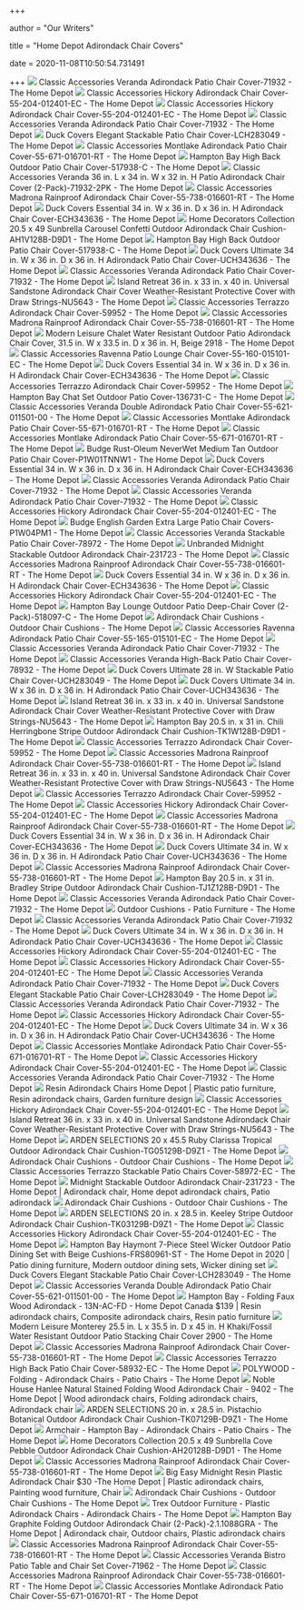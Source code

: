 +++
        
author = "Our Writers"
        
title = "Home Depot Adirondack Chair Covers"
        
date = 2020-11-08T10:50:54.731491
        
+++
[ ![](https://images.homedepot-static.com/productImages/702a1559-882d-4c9a-9775-d50d9b9e82d5/svn/classic-accessories-patio-chair-covers-71932-64_1000.jpg)](https://images.homedepot-static.com/productImages/702a1559-882d-4c9a-9775-d50d9b9e82d5/svn/classic-accessories-patio-chair-covers-71932-64_1000.jpg) Classic Accessories Veranda Adirondack Patio Chair Cover-71932 - The Home  Depot
[ ![](https://images.homedepot-static.com/productImages/4bceeeee-6c22-404f-84a1-3b2e5e57bc71/svn/classic-accessories-patio-chair-covers-55-204-012401-ec-e1_600.jpg)](https://images.homedepot-static.com/productImages/4bceeeee-6c22-404f-84a1-3b2e5e57bc71/svn/classic-accessories-patio-chair-covers-55-204-012401-ec-e1_600.jpg) Classic Accessories Hickory Adirondack Chair Cover-55-204-012401-EC - The Home  Depot
[ ![](https://images.homedepot-static.com/productImages/a901fe3d-f99b-4b3e-9245-3ac9a9ba6259/svn/classic-accessories-patio-chair-covers-55-204-012401-ec-64_600.jpg)](https://images.homedepot-static.com/productImages/a901fe3d-f99b-4b3e-9245-3ac9a9ba6259/svn/classic-accessories-patio-chair-covers-55-204-012401-ec-64_600.jpg) Classic Accessories Hickory Adirondack Chair Cover-55-204-012401-EC - The Home  Depot
[ ![](https://images.homedepot-static.com/productImages/cae5925b-6707-4fff-a80c-83cf6cf57876/svn/classic-accessories-patio-chair-covers-71932-e1_600.jpg)](https://images.homedepot-static.com/productImages/cae5925b-6707-4fff-a80c-83cf6cf57876/svn/classic-accessories-patio-chair-covers-71932-e1_600.jpg) Classic Accessories Veranda Adirondack Patio Chair Cover-71932 - The Home  Depot
[ ![](https://images.homedepot-static.com/productImages/87720134-c225-40e7-868f-30150695d057/svn/duck-covers-patio-chair-covers-lch283049-64_1000.jpg)](https://images.homedepot-static.com/productImages/87720134-c225-40e7-868f-30150695d057/svn/duck-covers-patio-chair-covers-lch283049-64_1000.jpg) Duck Covers Elegant Stackable Patio Chair Cover-LCH283049 - The Home Depot
[ ![](https://images.homedepot-static.com/productImages/4f13b222-6c35-415f-96f6-47354522db73/svn/classic-accessories-patio-chair-covers-55-671-016701-rt-64_1000.jpg)](https://images.homedepot-static.com/productImages/4f13b222-6c35-415f-96f6-47354522db73/svn/classic-accessories-patio-chair-covers-55-671-016701-rt-64_1000.jpg) Classic Accessories Montlake Adirondack Patio Chair Cover-55-671-016701-RT  - The Home Depot
[ ![](https://images.homedepot-static.com/productImages/a833ef21-eeb7-4b4e-87ed-7f1c699654b7/svn/hampton-bay-patio-chair-covers-517938-c-e1_600.jpg)](https://images.homedepot-static.com/productImages/a833ef21-eeb7-4b4e-87ed-7f1c699654b7/svn/hampton-bay-patio-chair-covers-517938-c-e1_600.jpg) Hampton Bay High Back Outdoor Patio Chair Cover-517938-C - The Home Depot
[ ![](https://images.homedepot-static.com/productImages/61f8b654-5b15-490e-9311-b7210dcd9e23/svn/classic-accessories-patio-chair-covers-71932-2pk-64_1000.jpg)](https://images.homedepot-static.com/productImages/61f8b654-5b15-490e-9311-b7210dcd9e23/svn/classic-accessories-patio-chair-covers-71932-2pk-64_1000.jpg) Classic Accessories Veranda 36 in. L x 34 in. W x 32 in. H Patio Adirondack  Chair Cover (2-Pack)-71932-2PK - The Home Depot
[ ![](https://images.homedepot-static.com/productImages/9a336ff0-10a5-4622-a0f6-74ac4e35b444/svn/classic-accessories-patio-chair-covers-55-738-016601-rt-64_600.jpg)](https://images.homedepot-static.com/productImages/9a336ff0-10a5-4622-a0f6-74ac4e35b444/svn/classic-accessories-patio-chair-covers-55-738-016601-rt-64_600.jpg) Classic Accessories Madrona Rainproof Adirondack Chair Cover-55-738-016601-RT  - The Home Depot
[ ![](https://images.homedepot-static.com/productImages/8bd0410c-8b56-45cd-be5d-26145d29c2f0/svn/duck-covers-patio-chair-covers-ech343636-64_1000.jpg)](https://images.homedepot-static.com/productImages/8bd0410c-8b56-45cd-be5d-26145d29c2f0/svn/duck-covers-patio-chair-covers-ech343636-64_1000.jpg) Duck Covers Essential 34 in. W x 36 in. D x 36 in. H Adirondack Chair Cover-ECH343636  - The Home Depot
[ ![](https://images.homedepot-static.com/productImages/eaa6a968-63b2-4817-8da6-15845a9e0500/svn/home-decorators-collection-adirondack-chair-cushions-ah1v128b-d9d1-64_600.jpg)](https://images.homedepot-static.com/productImages/eaa6a968-63b2-4817-8da6-15845a9e0500/svn/home-decorators-collection-adirondack-chair-cushions-ah1v128b-d9d1-64_600.jpg) Home Decorators Collection 20.5 x 49 Sunbrella Carousel Confetti Outdoor  Adirondack Chair Cushion-AH1V128B-D9D1 - The Home Depot
[ ![](https://images.homedepot-static.com/productImages/6ed05cb1-040f-43cb-ab7a-4752dce99f3e/svn/hampton-bay-patio-chair-covers-517938-c-64_1000.jpg)](https://images.homedepot-static.com/productImages/6ed05cb1-040f-43cb-ab7a-4752dce99f3e/svn/hampton-bay-patio-chair-covers-517938-c-64_1000.jpg) Hampton Bay High Back Outdoor Patio Chair Cover-517938-C - The Home Depot
[ ![](https://images.homedepot-static.com/productImages/b485c997-3604-4f6c-8ddb-3b5b87b9a71a/svn/duck-covers-patio-chair-covers-uch343636-64_600.jpg)](https://images.homedepot-static.com/productImages/b485c997-3604-4f6c-8ddb-3b5b87b9a71a/svn/duck-covers-patio-chair-covers-uch343636-64_600.jpg) Duck Covers Ultimate 34 in. W x 36 in. D x 36 in. H Adirondack Patio Chair  Cover-UCH343636 - The Home Depot
[ ![](https://images.homedepot-static.com/productImages/9c745d1f-0722-42ac-a8ab-a4a7653a30dc/svn/classic-accessories-patio-chair-covers-71932-c3_600.jpg)](https://images.homedepot-static.com/productImages/9c745d1f-0722-42ac-a8ab-a4a7653a30dc/svn/classic-accessories-patio-chair-covers-71932-c3_600.jpg) Classic Accessories Veranda Adirondack Patio Chair Cover-71932 - The Home  Depot
[ ![](https://images.homedepot-static.com/productImages/13a1dfd9-4000-452e-88bc-9e78872dc584/svn/island-retreat-patio-chair-covers-nu5643-64_600.jpg)](https://images.homedepot-static.com/productImages/13a1dfd9-4000-452e-88bc-9e78872dc584/svn/island-retreat-patio-chair-covers-nu5643-64_600.jpg) Island Retreat 36 in. x 33 in. x 40 in. Universal Sandstone Adirondack  Chair Cover Weather-Resistant Protective Cover with Draw Strings-NU5643 -  The Home Depot
[ ![](https://images.homedepot-static.com/productImages/f9ab876d-a115-46f7-81b9-3e02f7b5ff19/svn/classic-accessories-patio-chair-covers-59952-64_600.jpg)](https://images.homedepot-static.com/productImages/f9ab876d-a115-46f7-81b9-3e02f7b5ff19/svn/classic-accessories-patio-chair-covers-59952-64_600.jpg) Classic Accessories Terrazzo Adirondack Chair Cover-59952 - The Home Depot
[ ![](https://images.homedepot-static.com/productImages/9b1b5225-e715-4e4d-9e16-bace3fe7593e/svn/classic-accessories-patio-chair-covers-55-738-016601-rt-a0_600.jpg)](https://images.homedepot-static.com/productImages/9b1b5225-e715-4e4d-9e16-bace3fe7593e/svn/classic-accessories-patio-chair-covers-55-738-016601-rt-a0_600.jpg) Classic Accessories Madrona Rainproof Adirondack Chair Cover-55-738-016601-RT  - The Home Depot
[ ![](https://images.homedepot-static.com/productImages/f227a68c-ccf9-4c7c-bb77-781c34de4c27/svn/modern-leisure-patio-chair-covers-2918-64_600.jpg)](https://images.homedepot-static.com/productImages/f227a68c-ccf9-4c7c-bb77-781c34de4c27/svn/modern-leisure-patio-chair-covers-2918-64_600.jpg) Modern Leisure Chalet Water Resistant Outdoor Patio Adirondack Chair Cover,  31.5 in. W x 33.5 in. D x 36 in. H, Beige 2918 - The Home Depot
[ ![](https://images.homedepot-static.com/productImages/0f8cfd16-b3fb-42e4-a37d-1e1195a24420/svn/classic-accessories-patio-chair-covers-55-160-015101-ec-64_1000.jpg)](https://images.homedepot-static.com/productImages/0f8cfd16-b3fb-42e4-a37d-1e1195a24420/svn/classic-accessories-patio-chair-covers-55-160-015101-ec-64_1000.jpg) Classic Accessories Ravenna Patio Lounge Chair Cover-55-160-015101-EC - The Home  Depot
[ ![](https://images.homedepot-static.com/productImages/920fa4e8-0086-4ad5-99aa-d5b86b3928c4/svn/duck-covers-patio-chair-covers-ech343636-e1_600.jpg)](https://images.homedepot-static.com/productImages/920fa4e8-0086-4ad5-99aa-d5b86b3928c4/svn/duck-covers-patio-chair-covers-ech343636-e1_600.jpg) Duck Covers Essential 34 in. W x 36 in. D x 36 in. H Adirondack Chair Cover-ECH343636  - The Home Depot
[ ![](https://images.homedepot-static.com/productImages/4d48824f-c670-4990-9d8a-399c775da9cf/svn/classic-accessories-patio-chair-covers-59952-4f_600.jpg)](https://images.homedepot-static.com/productImages/4d48824f-c670-4990-9d8a-399c775da9cf/svn/classic-accessories-patio-chair-covers-59952-4f_600.jpg) Classic Accessories Terrazzo Adirondack Chair Cover-59952 - The Home Depot
[ ![](https://images.homedepot-static.com/productImages/ff0d73eb-91aa-4b11-ac87-48c22e40d4be/svn/hampton-bay-patio-chair-covers-136731-c-64_1000.jpg)](https://images.homedepot-static.com/productImages/ff0d73eb-91aa-4b11-ac87-48c22e40d4be/svn/hampton-bay-patio-chair-covers-136731-c-64_1000.jpg) Hampton Bay Chat Set Outdoor Patio Cover-136731-C - The Home Depot
[ ![](https://images.homedepot-static.com/productImages/258f01f2-cbd2-4bee-b1ee-af669c1e59cd/svn/classic-accessories-patio-chair-covers-55-621-011501-00-fa_600.jpg)](https://images.homedepot-static.com/productImages/258f01f2-cbd2-4bee-b1ee-af669c1e59cd/svn/classic-accessories-patio-chair-covers-55-621-011501-00-fa_600.jpg) Classic Accessories Veranda Double Adirondack Patio Chair Cover-55-621-011501-00  - The Home Depot
[ ![](https://images.homedepot-static.com/productImages/9d782ecb-3e08-4976-aea6-80cf51e7e2a7/svn/classic-accessories-patio-chair-covers-55-671-016701-rt-e1_600.jpg)](https://images.homedepot-static.com/productImages/9d782ecb-3e08-4976-aea6-80cf51e7e2a7/svn/classic-accessories-patio-chair-covers-55-671-016701-rt-e1_600.jpg) Classic Accessories Montlake Adirondack Patio Chair Cover-55-671-016701-RT  - The Home Depot
[ ![](https://images.homedepot-static.com/productImages/47cb9167-19f8-4def-8e8f-7aed5df4c8bf/svn/classic-accessories-patio-chair-covers-55-671-016701-rt-1d_600.jpg)](https://images.homedepot-static.com/productImages/47cb9167-19f8-4def-8e8f-7aed5df4c8bf/svn/classic-accessories-patio-chair-covers-55-671-016701-rt-1d_600.jpg) Classic Accessories Montlake Adirondack Patio Chair Cover-55-671-016701-RT  - The Home Depot
[ ![](https://images.homedepot-static.com/productImages/b3c83c92-4b06-4e0b-80c4-4f69acdb5778/svn/budge-patio-chair-covers-p1w01tnnw1-64_600.jpg)](https://images.homedepot-static.com/productImages/b3c83c92-4b06-4e0b-80c4-4f69acdb5778/svn/budge-patio-chair-covers-p1w01tnnw1-64_600.jpg) Budge Rust-Oleum NeverWet Medium Tan Outdoor Patio Chair Cover-P1W01TNNW1 -  The Home Depot
[ ![](https://images.homedepot-static.com/productImages/26bfde77-e6f8-4766-b807-0e7563035055/svn/duck-covers-patio-chair-covers-ech343636-c3_600.jpg)](https://images.homedepot-static.com/productImages/26bfde77-e6f8-4766-b807-0e7563035055/svn/duck-covers-patio-chair-covers-ech343636-c3_600.jpg) Duck Covers Essential 34 in. W x 36 in. D x 36 in. H Adirondack Chair Cover-ECH343636  - The Home Depot
[ ![](https://images.homedepot-static.com/productImages/1e060556-9150-4412-aef9-8af2ced14ccb/svn/classic-accessories-patio-chair-covers-71932-d4_600.jpg)](https://images.homedepot-static.com/productImages/1e060556-9150-4412-aef9-8af2ced14ccb/svn/classic-accessories-patio-chair-covers-71932-d4_600.jpg) Classic Accessories Veranda Adirondack Patio Chair Cover-71932 - The Home  Depot
[ ![](https://images.homedepot-static.com/productImages/06a1ec55-835e-4cbb-89dc-193f1dfc571a/svn/classic-accessories-patio-chair-covers-71932-76_600.jpg)](https://images.homedepot-static.com/productImages/06a1ec55-835e-4cbb-89dc-193f1dfc571a/svn/classic-accessories-patio-chair-covers-71932-76_600.jpg) Classic Accessories Veranda Adirondack Patio Chair Cover-71932 - The Home  Depot
[ ![](https://images.homedepot-static.com/productImages/3699d52a-0682-4ea1-952d-4dc969e16bf2/svn/classic-accessories-patio-chair-covers-55-204-012401-ec-a0_600.jpg)](https://images.homedepot-static.com/productImages/3699d52a-0682-4ea1-952d-4dc969e16bf2/svn/classic-accessories-patio-chair-covers-55-204-012401-ec-a0_600.jpg) Classic Accessories Hickory Adirondack Chair Cover-55-204-012401-EC - The Home  Depot
[ ![](https://images.homedepot-static.com/productImages/6e339be8-98e2-44cc-b2f2-b39534c0c0f8/svn/budge-patio-chair-covers-p1w04pm1-64_1000.jpg)](https://images.homedepot-static.com/productImages/6e339be8-98e2-44cc-b2f2-b39534c0c0f8/svn/budge-patio-chair-covers-p1w04pm1-64_1000.jpg) Budge English Garden Extra Large Patio Chair Covers-P1W04PM1 - The Home  Depot
[ ![](https://images.homedepot-static.com/productImages/709b6ab7-3397-41d4-a3eb-7615aceeb8d7/svn/classic-accessories-patio-chair-covers-78972-64_600.jpg)](https://images.homedepot-static.com/productImages/709b6ab7-3397-41d4-a3eb-7615aceeb8d7/svn/classic-accessories-patio-chair-covers-78972-64_600.jpg) Classic Accessories Veranda Stackable Patio Chair Cover-78972 - The Home  Depot
[ ![](https://images.homedepot-static.com/productImages/9cdd77b2-ca85-4045-bbb3-814a9f0156e3/svn/plastic-adirondack-chairs-231723-64_1000.jpg)](https://images.homedepot-static.com/productImages/9cdd77b2-ca85-4045-bbb3-814a9f0156e3/svn/plastic-adirondack-chairs-231723-64_1000.jpg) Unbranded Midnight Stackable Outdoor Adirondack Chair-231723 - The Home  Depot
[ ![](https://images.homedepot-static.com/productImages/923af65a-aafe-4ad6-9176-753f9af9070a/svn/classic-accessories-patio-chair-covers-55-738-016601-rt-e1_600.jpg)](https://images.homedepot-static.com/productImages/923af65a-aafe-4ad6-9176-753f9af9070a/svn/classic-accessories-patio-chair-covers-55-738-016601-rt-e1_600.jpg) Classic Accessories Madrona Rainproof Adirondack Chair Cover-55-738-016601-RT  - The Home Depot
[ ![](https://images.homedepot-static.com/productImages/8006c150-a545-4b73-8eae-9fbed1486a0d/svn/duck-covers-patio-chair-covers-ech323736-64_600.jpg)](https://images.homedepot-static.com/productImages/8006c150-a545-4b73-8eae-9fbed1486a0d/svn/duck-covers-patio-chair-covers-ech323736-64_600.jpg) Duck Covers Essential 34 in. W x 36 in. D x 36 in. H Adirondack Chair Cover-ECH343636  - The Home Depot
[ ![](https://images.homedepot-static.com/productImages/467633b7-a987-4be2-a4e9-103f5b70d685/svn/classic-accessories-patio-chair-covers-55-204-012401-ec-40_600.jpg)](https://images.homedepot-static.com/productImages/467633b7-a987-4be2-a4e9-103f5b70d685/svn/classic-accessories-patio-chair-covers-55-204-012401-ec-40_600.jpg) Classic Accessories Hickory Adirondack Chair Cover-55-204-012401-EC - The Home  Depot
[ ![](https://images.homedepot-static.com/productImages/6b0fede3-1063-4f6e-a4e4-e22d1fff1862/svn/hampton-bay-patio-chair-covers-518097-c-64_1000.jpg)](https://images.homedepot-static.com/productImages/6b0fede3-1063-4f6e-a4e4-e22d1fff1862/svn/hampton-bay-patio-chair-covers-518097-c-64_1000.jpg) Hampton Bay Lounge Outdoor Patio Deep-Chair Cover (2-Pack)-518097-C - The Home  Depot
[ ![](https://images.homedepot-static.com/productImages/581d07c1-21d1-492d-baf6-ca47255dda72/svn/arden-selections-adirondack-chair-cushions-tg0d129b-d9z1-64_400.jpg)](https://images.homedepot-static.com/productImages/581d07c1-21d1-492d-baf6-ca47255dda72/svn/arden-selections-adirondack-chair-cushions-tg0d129b-d9z1-64_400.jpg) Adirondack Chair Cushions - Outdoor Chair Cushions - The Home Depot
[ ![](https://images.homedepot-static.com/productImages/425e0587-ba7d-45bf-8950-6bb05b2c7008/svn/classic-accessories-patio-chair-covers-55-165-015101-ec-a0_600.jpg)](https://images.homedepot-static.com/productImages/425e0587-ba7d-45bf-8950-6bb05b2c7008/svn/classic-accessories-patio-chair-covers-55-165-015101-ec-a0_600.jpg) Classic Accessories Ravenna Adirondack Patio Chair Cover-55-165-015101-EC -  The Home Depot
[ ![](https://images.homedepot-static.com/productImages/0dfb2f13-5693-488f-bd14-b53820ed4619/svn/classic-accessories-patio-chair-covers-71932-4f_600.jpg)](https://images.homedepot-static.com/productImages/0dfb2f13-5693-488f-bd14-b53820ed4619/svn/classic-accessories-patio-chair-covers-71932-4f_600.jpg) Classic Accessories Veranda Adirondack Patio Chair Cover-71932 - The Home  Depot
[ ![](https://images.homedepot-static.com/productImages/910b6ada-36e1-4a40-8005-3c05d003ec6c/svn/classic-accessories-patio-chair-covers-78932-e1_600.jpg)](https://images.homedepot-static.com/productImages/910b6ada-36e1-4a40-8005-3c05d003ec6c/svn/classic-accessories-patio-chair-covers-78932-e1_600.jpg) Classic Accessories Veranda High-Back Patio Chair Cover-78932 - The Home  Depot
[ ![](https://images.homedepot-static.com/productImages/5e8a32a3-10bf-4970-83a4-c3e7c0ebcaf8/svn/duck-covers-patio-chair-covers-uch283049-64_600.jpg)](https://images.homedepot-static.com/productImages/5e8a32a3-10bf-4970-83a4-c3e7c0ebcaf8/svn/duck-covers-patio-chair-covers-uch283049-64_600.jpg) Duck Covers Ultimate 28 in. W Stackable Patio Chair Cover-UCH283049 - The Home  Depot
[ ![](https://images.homedepot-static.com/productImages/02db9b38-aa55-4f2f-a418-961d9978cdcf/svn/duck-covers-patio-chair-covers-uch343636-40_600.jpg)](https://images.homedepot-static.com/productImages/02db9b38-aa55-4f2f-a418-961d9978cdcf/svn/duck-covers-patio-chair-covers-uch343636-40_600.jpg) Duck Covers Ultimate 34 in. W x 36 in. D x 36 in. H Adirondack Patio Chair  Cover-UCH343636 - The Home Depot
[ ![](https://images.homedepot-static.com/productImages/0a43a6ad-86bb-4570-8613-6053c03ce92e/svn/island-retreat-patio-chair-covers-nu5643-c3_600.jpg)](https://images.homedepot-static.com/productImages/0a43a6ad-86bb-4570-8613-6053c03ce92e/svn/island-retreat-patio-chair-covers-nu5643-c3_600.jpg) Island Retreat 36 in. x 33 in. x 40 in. Universal Sandstone Adirondack  Chair Cover Weather-Resistant Protective Cover with Draw Strings-NU5643 -  The Home Depot
[ ![](https://images.homedepot-static.com/productImages/d4686943-ba55-4671-9635-fbd9fe87daba/svn/hampton-bay-adirondack-chair-cushions-tk1w128b-d9d1-64_600.jpg)](https://images.homedepot-static.com/productImages/d4686943-ba55-4671-9635-fbd9fe87daba/svn/hampton-bay-adirondack-chair-cushions-tk1w128b-d9d1-64_600.jpg) Hampton Bay 20.5 in. x 31 in. Chili Herringbone Stripe Outdoor Adirondack  Chair Cushion-TK1W128B-D9D1 - The Home Depot
[ ![](https://images.homedepot-static.com/productImages/41949553-0bab-4971-8d2c-73d440295d04/svn/classic-accessories-patio-chair-covers-59952-31_600.jpg)](https://images.homedepot-static.com/productImages/41949553-0bab-4971-8d2c-73d440295d04/svn/classic-accessories-patio-chair-covers-59952-31_600.jpg) Classic Accessories Terrazzo Adirondack Chair Cover-59952 - The Home Depot
[ ![](https://images.homedepot-static.com/productImages/30f601bb-e96d-4b03-a15e-90d1aed15d76/svn/classic-accessories-patio-chair-covers-55-738-016601-rt-4f_600.jpg)](https://images.homedepot-static.com/productImages/30f601bb-e96d-4b03-a15e-90d1aed15d76/svn/classic-accessories-patio-chair-covers-55-738-016601-rt-4f_600.jpg) Classic Accessories Madrona Rainproof Adirondack Chair Cover-55-738-016601-RT  - The Home Depot
[ ![](https://images.homedepot-static.com/productImages/26339819-7c6f-4d22-808c-9508c76abd4b/svn/island-retreat-patio-chair-covers-nu5643-4f_600.jpg)](https://images.homedepot-static.com/productImages/26339819-7c6f-4d22-808c-9508c76abd4b/svn/island-retreat-patio-chair-covers-nu5643-4f_600.jpg) Island Retreat 36 in. x 33 in. x 40 in. Universal Sandstone Adirondack  Chair Cover Weather-Resistant Protective Cover with Draw Strings-NU5643 -  The Home Depot
[ ![](https://images.homedepot-static.com/productImages/4daa5eb1-2e8e-44b0-b1c3-af7d9f18840e/svn/classic-accessories-patio-chair-covers-59952-c3_600.jpg)](https://images.homedepot-static.com/productImages/4daa5eb1-2e8e-44b0-b1c3-af7d9f18840e/svn/classic-accessories-patio-chair-covers-59952-c3_600.jpg) Classic Accessories Terrazzo Adirondack Chair Cover-59952 - The Home Depot
[ ![](https://images.homedepot-static.com/productImages/83c19467-b4b1-47b4-9d93-729620ce67c3/svn/classic-accessories-patio-chair-covers-55-204-012401-ec-1d_600.jpg)](https://images.homedepot-static.com/productImages/83c19467-b4b1-47b4-9d93-729620ce67c3/svn/classic-accessories-patio-chair-covers-55-204-012401-ec-1d_600.jpg) Classic Accessories Hickory Adirondack Chair Cover-55-204-012401-EC - The Home  Depot
[ ![](https://images.homedepot-static.com/productImages/1a857706-7228-4b8a-adf9-763c08e317a0/svn/classic-accessories-patio-chair-covers-55-738-016601-rt-44_600.jpg)](https://images.homedepot-static.com/productImages/1a857706-7228-4b8a-adf9-763c08e317a0/svn/classic-accessories-patio-chair-covers-55-738-016601-rt-44_600.jpg) Classic Accessories Madrona Rainproof Adirondack Chair Cover-55-738-016601-RT  - The Home Depot
[ ![](https://images.homedepot-static.com/productImages/81eb4ae5-b13f-4e03-83d2-7b1973f5db04/svn/duck-covers-patio-chair-covers-ech343636-a0_600.jpg)](https://images.homedepot-static.com/productImages/81eb4ae5-b13f-4e03-83d2-7b1973f5db04/svn/duck-covers-patio-chair-covers-ech343636-a0_600.jpg) Duck Covers Essential 34 in. W x 36 in. D x 36 in. H Adirondack Chair Cover-ECH343636  - The Home Depot
[ ![](https://images.homedepot-static.com/productImages/44345f60-1dc5-46be-a6d2-f09548f36683/svn/duck-covers-patio-chair-covers-uch343636-e1_600.jpg)](https://images.homedepot-static.com/productImages/44345f60-1dc5-46be-a6d2-f09548f36683/svn/duck-covers-patio-chair-covers-uch343636-e1_600.jpg) Duck Covers Ultimate 34 in. W x 36 in. D x 36 in. H Adirondack Patio Chair  Cover-UCH343636 - The Home Depot
[ ![](https://images.homedepot-static.com/productImages/e9b0b822-cb7d-4d9f-823a-43cd48fda048/svn/classic-accessories-patio-chair-covers-55-738-016601-rt-40_600.jpg)](https://images.homedepot-static.com/productImages/e9b0b822-cb7d-4d9f-823a-43cd48fda048/svn/classic-accessories-patio-chair-covers-55-738-016601-rt-40_600.jpg) Classic Accessories Madrona Rainproof Adirondack Chair Cover-55-738-016601-RT  - The Home Depot
[ ![](https://images.homedepot-static.com/productImages/493731ec-44c7-49f9-ad82-dd44926c6227/svn/hampton-bay-adirondack-chair-cushions-tj1z128b-d9d1-64_600.jpg)](https://images.homedepot-static.com/productImages/493731ec-44c7-49f9-ad82-dd44926c6227/svn/hampton-bay-adirondack-chair-cushions-tj1z128b-d9d1-64_600.jpg) Hampton Bay 20.5 in. x 31 in. Bradley Stripe Outdoor Adirondack Chair  Cushion-TJ1Z128B-D9D1 - The Home Depot
[ ![](https://images.homedepot-static.com/productImages/16ab2587-d0bd-4c40-995d-81cc35829fc7/svn/classic-accessories-patio-chair-covers-71932-a0_600.jpg)](https://images.homedepot-static.com/productImages/16ab2587-d0bd-4c40-995d-81cc35829fc7/svn/classic-accessories-patio-chair-covers-71932-a0_600.jpg) Classic Accessories Veranda Adirondack Patio Chair Cover-71932 - The Home  Depot
[ ![](https://contentgrid.homedepot-static.com/hdus/en_US/DTCCOMNEW/fetch/FetchRules/PLP_Banner_PartialGroup/Outdoors/cushions-outdoor-bench-2019-e2.png)](https://contentgrid.homedepot-static.com/hdus/en_US/DTCCOMNEW/fetch/FetchRules/PLP_Banner_PartialGroup/Outdoors/cushions-outdoor-bench-2019-e2.png) Outdoor Cushions - Patio Furniture - The Home Depot
[ ![](https://images.homedepot-static.com/productImages/f634cc3b-b9b7-45f5-9f74-27c68bfee6d4/svn/classic-accessories-patio-chair-covers-71932-40_600.jpg)](https://images.homedepot-static.com/productImages/f634cc3b-b9b7-45f5-9f74-27c68bfee6d4/svn/classic-accessories-patio-chair-covers-71932-40_600.jpg) Classic Accessories Veranda Adirondack Patio Chair Cover-71932 - The Home  Depot
[ ![](https://images.homedepot-static.com/productImages/b509a41d-8ef7-4345-a7c1-522410f39679/svn/duck-covers-patio-chair-covers-uch343636-a0_600.jpg)](https://images.homedepot-static.com/productImages/b509a41d-8ef7-4345-a7c1-522410f39679/svn/duck-covers-patio-chair-covers-uch343636-a0_600.jpg) Duck Covers Ultimate 34 in. W x 36 in. D x 36 in. H Adirondack Patio Chair  Cover-UCH343636 - The Home Depot
[ ![](https://images.homedepot-static.com/productImages/c9840804-1286-42f7-be64-a2ef9f2d9aa1/svn/classic-accessories-patio-chair-covers-55-204-012401-ec-77_600.jpg)](https://images.homedepot-static.com/productImages/c9840804-1286-42f7-be64-a2ef9f2d9aa1/svn/classic-accessories-patio-chair-covers-55-204-012401-ec-77_600.jpg) Classic Accessories Hickory Adirondack Chair Cover-55-204-012401-EC - The Home  Depot
[ ![](https://images.homedepot-static.com/productImages/7c8a2eab-a16e-4649-9c3b-0b6722c93858/svn/classic-accessories-patio-chair-covers-55-204-012401-ec-66_600.jpg)](https://images.homedepot-static.com/productImages/7c8a2eab-a16e-4649-9c3b-0b6722c93858/svn/classic-accessories-patio-chair-covers-55-204-012401-ec-66_600.jpg) Classic Accessories Hickory Adirondack Chair Cover-55-204-012401-EC - The Home  Depot
[ ![](https://images.homedepot-static.com/productImages/edcdeafa-4496-4aef-940a-9ab169a19132/svn/classic-accessories-patio-chair-covers-71932-77_600.jpg)](https://images.homedepot-static.com/productImages/edcdeafa-4496-4aef-940a-9ab169a19132/svn/classic-accessories-patio-chair-covers-71932-77_600.jpg) Classic Accessories Veranda Adirondack Patio Chair Cover-71932 - The Home  Depot
[ ![](https://images.homedepot-static.com/productImages/41a0f51a-bf66-42bb-a3ba-295334975b8a/svn/duck-covers-patio-chair-covers-lch283049-c3_600.jpg)](https://images.homedepot-static.com/productImages/41a0f51a-bf66-42bb-a3ba-295334975b8a/svn/duck-covers-patio-chair-covers-lch283049-c3_600.jpg) Duck Covers Elegant Stackable Patio Chair Cover-LCH283049 - The Home Depot
[ ![](https://images.homedepot-static.com/productImages/4a0037a4-4007-47e6-9a80-ae32910ca9c5/svn/classic-accessories-patio-set-covers-55-466-021501-00-64_1000.jpg)](https://images.homedepot-static.com/productImages/4a0037a4-4007-47e6-9a80-ae32910ca9c5/svn/classic-accessories-patio-set-covers-55-466-021501-00-64_1000.jpg) Classic Accessories Veranda Adirondack Patio Chair Cover-71932 - The Home  Depot
[ ![](https://images.homedepot-static.com/productImages/f293991e-8092-494c-8787-9ef4e26cccba/svn/classic-accessories-patio-chair-covers-55-204-012401-ec-1f_600.jpg)](https://images.homedepot-static.com/productImages/f293991e-8092-494c-8787-9ef4e26cccba/svn/classic-accessories-patio-chair-covers-55-204-012401-ec-1f_600.jpg) Classic Accessories Hickory Adirondack Chair Cover-55-204-012401-EC - The Home  Depot
[ ![](https://images.homedepot-static.com/productImages/154aad90-b90a-442e-be9d-ad1af75c5631/svn/duck-covers-patio-chair-covers-uch343636-76_600.jpg)](https://images.homedepot-static.com/productImages/154aad90-b90a-442e-be9d-ad1af75c5631/svn/duck-covers-patio-chair-covers-uch343636-76_600.jpg) Duck Covers Ultimate 34 in. W x 36 in. D x 36 in. H Adirondack Patio Chair  Cover-UCH343636 - The Home Depot
[ ![](https://images.homedepot-static.com/productImages/4b8a008a-99a7-47f7-9b64-359108858e36/svn/classic-accessories-patio-chair-covers-55-671-016701-rt-a0_600.jpg)](https://images.homedepot-static.com/productImages/4b8a008a-99a7-47f7-9b64-359108858e36/svn/classic-accessories-patio-chair-covers-55-671-016701-rt-a0_600.jpg) Classic Accessories Montlake Adirondack Patio Chair Cover-55-671-016701-RT  - The Home Depot
[ ![](https://images.homedepot-static.com/productImages/88aef123-038d-43bb-83dc-ddd0f6b0912c/svn/classic-accessories-patio-chair-covers-55-204-012401-ec-4f_600.jpg)](https://images.homedepot-static.com/productImages/88aef123-038d-43bb-83dc-ddd0f6b0912c/svn/classic-accessories-patio-chair-covers-55-204-012401-ec-4f_600.jpg) Classic Accessories Hickory Adirondack Chair Cover-55-204-012401-EC - The Home  Depot
[ ![](https://images.homedepot-static.com/productImages/a14bdbeb-5743-4c60-afee-f42cbcd77eb3/svn/classic-accessories-patio-chair-covers-71932-1d_600.jpg)](https://images.homedepot-static.com/productImages/a14bdbeb-5743-4c60-afee-f42cbcd77eb3/svn/classic-accessories-patio-chair-covers-71932-1d_600.jpg) Classic Accessories Veranda Adirondack Patio Chair Cover-71932 - The Home  Depot
[ ![](https://i.pinimg.com/originals/ee/80/e7/ee80e774d7334270c2e18dc659142254.jpg)](https://i.pinimg.com/originals/ee/80/e7/ee80e774d7334270c2e18dc659142254.jpg) Resin Adirondack Chairs Home Depot | Plastic patio furniture, Resin adirondack  chairs, Garden furniture design
[ ![](https://images.homedepot-static.com/productImages/700f7988-1c1d-455a-a7d2-ac05a9f07048/svn/classic-accessories-patio-chair-covers-55-204-012401-ec-c3_600.jpg)](https://images.homedepot-static.com/productImages/700f7988-1c1d-455a-a7d2-ac05a9f07048/svn/classic-accessories-patio-chair-covers-55-204-012401-ec-c3_600.jpg) Classic Accessories Hickory Adirondack Chair Cover-55-204-012401-EC - The Home  Depot
[ ![](https://images.homedepot-static.com/productImages/e587a666-be0c-4b84-8ac7-2b0bec0f3bb7/svn/island-retreat-patio-chair-covers-nu5643-1f_600.jpg)](https://images.homedepot-static.com/productImages/e587a666-be0c-4b84-8ac7-2b0bec0f3bb7/svn/island-retreat-patio-chair-covers-nu5643-1f_600.jpg) Island Retreat 36 in. x 33 in. x 40 in. Universal Sandstone Adirondack  Chair Cover Weather-Resistant Protective Cover with Draw Strings-NU5643 -  The Home Depot
[ ![](https://images.homedepot-static.com/productImages/7f857de6-b43c-4c12-af13-a6ce16563b55/svn/arden-selections-adirondack-chair-cushions-tg05129b-d9z1-64_600.jpg)](https://images.homedepot-static.com/productImages/7f857de6-b43c-4c12-af13-a6ce16563b55/svn/arden-selections-adirondack-chair-cushions-tg05129b-d9z1-64_600.jpg) ARDEN SELECTIONS 20 x 45.5 Ruby Clarissa Tropical Outdoor Adirondack Chair  Cushion-TG05129B-D9Z1 - The Home Depot
[ ![](https://images.homedepot-static.com/productImages/4cb2f2ef-12f4-460e-8c71-51770f564378/svn/hampton-bay-adirondack-chair-cushions-cj07128b-d9d1-64_1000.jpg)](https://images.homedepot-static.com/productImages/4cb2f2ef-12f4-460e-8c71-51770f564378/svn/hampton-bay-adirondack-chair-cushions-cj07128b-d9d1-64_1000.jpg) Adirondack Chair Cushions - Outdoor Chair Cushions - The Home Depot
[ ![](https://images.homedepot-static.com/productImages/665a5a0a-dd02-4657-9e89-dd821875b95e/svn/classic-accessories-patio-chair-covers-58972-ec-64_1000.jpg)](https://images.homedepot-static.com/productImages/665a5a0a-dd02-4657-9e89-dd821875b95e/svn/classic-accessories-patio-chair-covers-58972-ec-64_1000.jpg) Classic Accessories Terrazzo Stackable Patio Chairs Cover-58972-EC - The Home  Depot
[ ![](https://i.pinimg.com/originals/9b/79/4e/9b794e929af9b32f3eb688f0ea71b2a9.jpg)](https://i.pinimg.com/originals/9b/79/4e/9b794e929af9b32f3eb688f0ea71b2a9.jpg) Midnight Stackable Outdoor Adirondack Chair-231723 - The Home Depot | Adirondack  chair, Home depot adirondack chairs, Patio adirondack
[ ![](https://images.homedepot-static.com/productImages/7512d3b1-cedc-4174-82e9-becbd90f317a/svn/arden-selections-adirondack-chair-cushions-tk08129b-d9z1-64_400.jpg)](https://images.homedepot-static.com/productImages/7512d3b1-cedc-4174-82e9-becbd90f317a/svn/arden-selections-adirondack-chair-cushions-tk08129b-d9z1-64_400.jpg) Adirondack Chair Cushions - Outdoor Chair Cushions - The Home Depot
[ ![](https://images.homedepot-static.com/productImages/95418632-dbf0-490b-93cd-53870e49c62c/svn/arden-selections-adirondack-chair-cushions-tk03129b-d9z1-64_600.jpg)](https://images.homedepot-static.com/productImages/95418632-dbf0-490b-93cd-53870e49c62c/svn/arden-selections-adirondack-chair-cushions-tk03129b-d9z1-64_600.jpg) ARDEN SELECTIONS 20 in. x 28.5 in. Keeley Stripe Outdoor Adirondack Chair  Cushion-TK03129B-D9Z1 - The Home Depot
[ ![](https://images.homedepot-static.com/productImages/d17eba73-e1fe-49e7-bf6c-6830c5548a48/svn/classic-accessories-patio-chair-covers-78932-2pk-64_600.jpg)](https://images.homedepot-static.com/productImages/d17eba73-e1fe-49e7-bf6c-6830c5548a48/svn/classic-accessories-patio-chair-covers-78932-2pk-64_600.jpg) Classic Accessories Hickory Adirondack Chair Cover-55-204-012401-EC - The Home  Depot
[ ![](https://i.pinimg.com/originals/26/e9/70/26e970c72b5245b01c1659a89dea3375.png)](https://i.pinimg.com/originals/26/e9/70/26e970c72b5245b01c1659a89dea3375.png) Hampton Bay Haymont 7-Piece Steel Wicker Outdoor Patio Dining Set with  Beige Cushions-FRS80961-ST - The Home Depot in 2020 | Patio dining furniture,  Modern outdoor dining sets, Wicker dining set
[ ![](https://images.homedepot-static.com/productImages/3178cf54-cefd-403e-8f04-262356e79f47/svn/duck-covers-patio-chair-covers-lch283049-40_600.jpg)](https://images.homedepot-static.com/productImages/3178cf54-cefd-403e-8f04-262356e79f47/svn/duck-covers-patio-chair-covers-lch283049-40_600.jpg) Duck Covers Elegant Stackable Patio Chair Cover-LCH283049 - The Home Depot
[ ![](https://images.homedepot-static.com/productImages/dbc1787b-7faf-4a6e-9b65-08e2c0e98a6b/svn/classic-accessories-patio-chair-covers-55-621-011501-00-a0_600.jpg)](https://images.homedepot-static.com/productImages/dbc1787b-7faf-4a6e-9b65-08e2c0e98a6b/svn/classic-accessories-patio-chair-covers-55-621-011501-00-a0_600.jpg) Classic Accessories Veranda Double Adirondack Patio Chair Cover-55-621-011501-00  - The Home Depot
[ ![](https://i.pinimg.com/originals/19/12/26/1912267e428f17be1e41e39c6f99b734.jpg)](https://i.pinimg.com/originals/19/12/26/1912267e428f17be1e41e39c6f99b734.jpg) Hampton Bay - Folding Faux Wood Adirondack - 13N-AC-FD - Home Depot Canada  $139 | Resin adirondack chairs, Composite adirondack chairs, Resin patio  furniture
[ ![](https://images.homedepot-static.com/productImages/ce0a4842-f2ee-4a53-a9a8-48e538dedebe/svn/modern-leisure-patio-chair-covers-2900-64_600.jpg)](https://images.homedepot-static.com/productImages/ce0a4842-f2ee-4a53-a9a8-48e538dedebe/svn/modern-leisure-patio-chair-covers-2900-64_600.jpg) Modern Leisure Monterey 25.5 in. L x 35.5 in. D x 45 in. H Khaki/Fossil  Water Resistant Outdoor Patio Stacking Chair Cover 2900 - The Home Depot
[ ![](https://images.homedepot-static.com/productImages/cee95d20-ca35-4629-b4c0-5aed24ffcfc5/svn/true-guard-patio-chair-covers-100538856-64_300.jpg)](https://images.homedepot-static.com/productImages/cee95d20-ca35-4629-b4c0-5aed24ffcfc5/svn/true-guard-patio-chair-covers-100538856-64_300.jpg) Classic Accessories Madrona Rainproof Adirondack Chair Cover-55-738-016601-RT  - The Home Depot
[ ![](https://images.homedepot-static.com/productImages/174b7d9e-4d22-4b8d-81c8-e388f442088e/svn/classic-accessories-patio-chair-covers-58932-ec-e1_600.jpg)](https://images.homedepot-static.com/productImages/174b7d9e-4d22-4b8d-81c8-e388f442088e/svn/classic-accessories-patio-chair-covers-58932-ec-e1_600.jpg) Classic Accessories Terrazzo High Back Patio Chair Cover-58932-EC - The Home  Depot
[ ![](https://images.homedepot-static.com/productImages/6185170e-a44c-44a2-852b-4d881b784d33/svn/polywood-plastic-adirondack-chairs-ad5030sr-64_1000.jpg)](https://images.homedepot-static.com/productImages/6185170e-a44c-44a2-852b-4d881b784d33/svn/polywood-plastic-adirondack-chairs-ad5030sr-64_1000.jpg) POLYWOOD - Folding - Adirondack Chairs - Patio Chairs - The Home Depot
[ ![](https://i.pinimg.com/originals/dc/5d/46/dc5d46b9d684c1a1c8638a29a9d66dd9.jpg)](https://i.pinimg.com/originals/dc/5d/46/dc5d46b9d684c1a1c8638a29a9d66dd9.jpg) Noble House Hanlee Natural Stained Folding Wood Adirondack Chair - 9402 -  The Home Depot | Wood adirondack chairs, Folding adirondack chairs, Adirondack  chair
[ ![](https://images.homedepot-static.com/productImages/5ed64c18-0254-4442-adaa-3fc347bbca60/svn/arden-selections-adirondack-chair-cushions-tk07129b-d9z1-64_600.jpg)](https://images.homedepot-static.com/productImages/5ed64c18-0254-4442-adaa-3fc347bbca60/svn/arden-selections-adirondack-chair-cushions-tk07129b-d9z1-64_600.jpg) ARDEN SELECTIONS 20 in. x 28.5 in. Pistachio Botanical Outdoor Adirondack  Chair Cushion-TK07129B-D9Z1 - The Home Depot
[ ![](https://images.homedepot-static.com/productImages/d3f26095-4283-47a0-96fc-fa6252ffd7e6/svn/hampton-bay-wood-adirondack-chairs-2-1-1088red-64_1000.jpg)](https://images.homedepot-static.com/productImages/d3f26095-4283-47a0-96fc-fa6252ffd7e6/svn/hampton-bay-wood-adirondack-chairs-2-1-1088red-64_1000.jpg) Armchair - Hampton Bay - Adirondack Chairs - Patio Chairs - The Home Depot
[ ![](https://images.homedepot-static.com/productImages/ab25cfd8-7983-41fb-9b6f-678579762899/svn/home-decorators-collection-adirondack-chair-cushions-ah20128b-d9d1-64_600.jpg)](https://images.homedepot-static.com/productImages/ab25cfd8-7983-41fb-9b6f-678579762899/svn/home-decorators-collection-adirondack-chair-cushions-ah20128b-d9d1-64_600.jpg) Home Decorators Collection 20.5 x 49 Sunbrella Cove Pebble Outdoor  Adirondack Chair Cushion-AH20128B-D9D1 - The Home Depot
[ ![](https://images.homedepot-static.com/productImages/8d8b660c-6a36-49a2-8217-afe46700517e/svn/classic-accessories-patio-chair-covers-55-738-016601-rt-c3_600.jpg)](https://images.homedepot-static.com/productImages/8d8b660c-6a36-49a2-8217-afe46700517e/svn/classic-accessories-patio-chair-covers-55-738-016601-rt-c3_600.jpg) Classic Accessories Madrona Rainproof Adirondack Chair Cover-55-738-016601-RT  - The Home Depot
[ ![](https://i.pinimg.com/originals/16/1d/4b/161d4b669aa6e8bf83771fd8af72cc79.jpg)](https://i.pinimg.com/originals/16/1d/4b/161d4b669aa6e8bf83771fd8af72cc79.jpg) Big Easy Midnight Resin Plastic Adirondack Chair $30 -The Home Depot |  Plastic adirondack chairs, Painting wood furniture, Chair
[ ![](https://images.homedepot-static.com/catalog/productImages/300/92/92179d9d-d493-455b-a35c-8ac081e9512c_300.jpg)](https://images.homedepot-static.com/catalog/productImages/300/92/92179d9d-d493-455b-a35c-8ac081e9512c_300.jpg) Adirondack Chair Cushions - Outdoor Chair Cushions - The Home Depot
[ ![](https://images.homedepot-static.com/productImages/d735a4a7-d0f8-4880-923b-cfc4e3e3ad15/svn/trex-outdoor-furniture-plastic-adirondack-chairs-txa15vl-64_1000.jpg)](https://images.homedepot-static.com/productImages/d735a4a7-d0f8-4880-923b-cfc4e3e3ad15/svn/trex-outdoor-furniture-plastic-adirondack-chairs-txa15vl-64_1000.jpg) Trex Outdoor Furniture - Plastic Adirondack Chairs - Adirondack Chairs -  The Home Depot
[ ![](https://i.pinimg.com/originals/bc/81/dc/bc81dc66fd2a663a582119a1a8e94fc8.jpg)](https://i.pinimg.com/originals/bc/81/dc/bc81dc66fd2a663a582119a1a8e94fc8.jpg) Hampton Bay Graphite Folding Outdoor Adirondack Chair (2-Pack)-2.1.1088GRA  - The Home Depot | Adirondack chair, Outdoor chairs, Plastic adirondack  chairs
[ ![](https://images.homedepot-static.com/productImages/2d2f9bed-60f1-47ae-b10a-fb44c6624ce4/svn/classic-accessories-patio-chair-covers-55-738-016601-rt-77_600.jpg)](https://images.homedepot-static.com/productImages/2d2f9bed-60f1-47ae-b10a-fb44c6624ce4/svn/classic-accessories-patio-chair-covers-55-738-016601-rt-77_600.jpg) Classic Accessories Madrona Rainproof Adirondack Chair Cover-55-738-016601-RT  - The Home Depot
[ ![](https://images.homedepot-static.com/productImages/73d20612-a476-418d-babc-2c49bd03635c/svn/classic-accessories-patio-set-covers-71962-64_1000.jpg)](https://images.homedepot-static.com/productImages/73d20612-a476-418d-babc-2c49bd03635c/svn/classic-accessories-patio-set-covers-71962-64_1000.jpg) Classic Accessories Veranda Bistro Patio Table and Chair Set Cover-71962 -  The Home Depot
[ ![](https://images.homedepot-static.com/productImages/e8653e69-9d6f-40bb-b047-82dd03604174/svn/classic-accessories-patio-chair-covers-55-738-016601-rt-1d_600.jpg)](https://images.homedepot-static.com/productImages/e8653e69-9d6f-40bb-b047-82dd03604174/svn/classic-accessories-patio-chair-covers-55-738-016601-rt-1d_600.jpg) Classic Accessories Madrona Rainproof Adirondack Chair Cover-55-738-016601-RT  - The Home Depot
[ ![](https://images.homedepot-static.com/productImages/93f45fa4-8665-4cb3-9d5c-6959f69e4059/svn/classic-accessories-patio-chair-covers-55-671-016701-rt-76_600.jpg)](https://images.homedepot-static.com/productImages/93f45fa4-8665-4cb3-9d5c-6959f69e4059/svn/classic-accessories-patio-chair-covers-55-671-016701-rt-76_600.jpg) Classic Accessories Montlake Adirondack Patio Chair Cover-55-671-016701-RT  - The Home Depot
